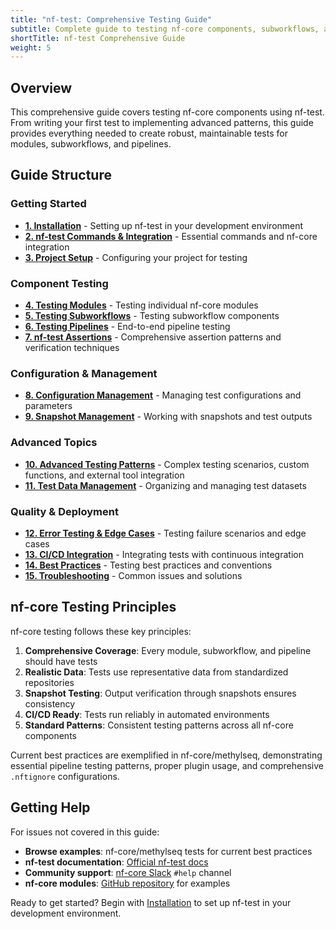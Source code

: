 ```yaml
---
title: "nf-test: Comprehensive Testing Guide"
subtitle: Complete guide to testing nf-core components, subworkflows, and pipelines with nf-test
shortTitle: nf-test Comprehensive Guide
weight: 5
---
```


## Overview

This comprehensive guide covers testing nf-core components using nf-test. From writing your first test to implementing advanced patterns, this guide provides everything needed to create robust, maintainable tests for modules, subworkflows, and pipelines.

## Guide Structure

### Getting Started

- **[1. Installation](./components/01_installation.md)** - Setting up nf-test in your development environment
- **[2. nf-test Commands & Integration](./components/02_commands_integration.md)** - Essential commands and nf-core integration
- **[3. Project Setup](./components/03_project_setup.md)** - Configuring your project for testing

### Component Testing

- **[4. Testing Modules](./components/04_testing_modules.md)** - Testing individual nf-core modules
- **[5. Testing Subworkflows](./components/05_testing_subworkflows.md)** - Testing subworkflow components
- **[6. Testing Pipelines](./components/06_testing_pipelines.md)** - End-to-end pipeline testing
- **[7. nf-test Assertions](./components/07_assertions.md)** - Comprehensive assertion patterns and verification techniques

### Configuration & Management

- **[8. Configuration Management](./components/08_configuration_management.md)** - Managing test configurations and parameters
- **[9. Snapshot Management](./components/09_snapshot_management.md)** - Working with snapshots and test outputs

### Advanced Topics

- **[10. Advanced Testing Patterns](./components/10_advanced_testing_patterns.md)** - Complex testing scenarios, custom functions, and external tool integration
- **[11. Test Data Management](./components/11_test_data_management.md)** - Organizing and managing test datasets

### Quality & Deployment

- **[12. Error Testing & Edge Cases](./components/12_error_testing_edge_cases.md)** - Testing failure scenarios and edge cases
- **[13. CI/CD Integration](./components/13_cicd_integration.md)** - Integrating tests with continuous integration
- **[14. Best Practices](./components/14_best_practices.md)** - Testing best practices and conventions
- **[15. Troubleshooting](./components/15_troubleshooting.md)** - Common issues and solutions

## nf-core Testing Principles

nf-core testing follows these key principles:

1. **Comprehensive Coverage**: Every module, subworkflow, and pipeline should have tests
2. **Realistic Data**: Tests use representative data from standardized repositories
3. **Snapshot Testing**: Output verification through snapshots ensures consistency
4. **CI/CD Ready**: Tests run reliably in automated environments
5. **Standard Patterns**: Consistent testing patterns across all nf-core components

Current best practices are exemplified in nf-core/methylseq, demonstrating essential pipeline testing patterns, proper plugin usage, and comprehensive `.nftignore` configurations.

## Getting Help

For issues not covered in this guide:

- **Browse examples**: nf-core/methylseq tests for current best practices
- **nf-test documentation**: [Official nf-test docs](https://code.askimed.com/nf-test/)
- **Community support**: [nf-core Slack](https://nf-co.re/join) `#help` channel
- **nf-core modules**: [GitHub repository](https://github.com/nf-core/modules) for examples

Ready to get started? Begin with [Installation](./components/01_installation.md) to set up nf-test in your development environment.
